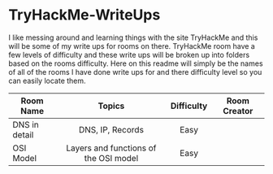 # TryHackMe-WriteUps
I like messing around and learning things with the site TryHackMe and this will be some of my write ups for rooms on there. TryHackMe room have a few levels of difficulty and these write ups will be broken up into folders based on the rooms difficulty. Here on this readme will simply be the names of all of the rooms I have done write ups for and there difficulty level so you can easily locate them. 

| Room Name   | Topics        | Difficulty | Room Creator |
| ----------- |:-------------:|:----------:|:------------:|
| DNS in detail| DNS, IP, Records | Easy | 
| OSI Model   | Layers and functions of the OSI model   | Easy |
